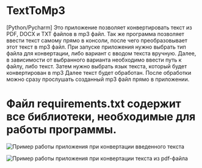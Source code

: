 # TextToMp3
[Python/Pycharm] Это приложение позволяет конвертировать текст из PDF, DOCX и TXT файлов в mp3 файл. Так же программа позволяет ввести текст самому прямо в консоли, после чего преобразовывает этот текст в mp3 файл.
При запуске приложения нужно выбрать тип файла для конвертации, либо вариант с вводом текста вручную.
Далее, в зависимости от выбранного варианта необходимо ввести путь к файлу, либо текст.
Затем нужно выбрать язык текста, который будет конвертирован в mp3
Далее текст будет обработан. После обработки можно сразу прослушать созданный mp3 файл прямо в приложении.

# Файл requirements.txt содержит все библиотеки, необходимые для работы программы.

![Пример работы приложения при конвертации введенного текста](https://github.com/Sapunov-Anatoly/TextToMp3/blob/master/images/originaltext.PNG)

![Пример работы приложения при конвертации текста из pdf-файла](https://github.com/Sapunov-Anatoly/TextToMp3/blob/master/images/pdf.PNG)
